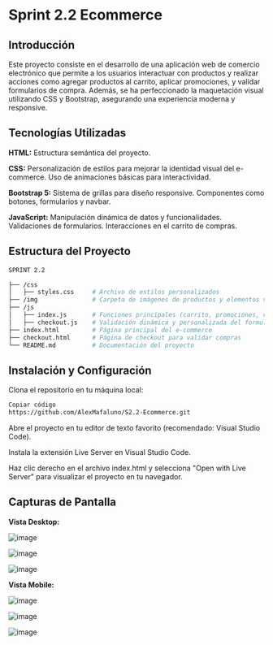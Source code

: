 # Sprint 2.2 Ecommerce

## Introducción

Este proyecto consiste en el desarrollo de una aplicación web de comercio electrónico que permite a los usuarios interactuar con productos y realizar acciones como agregar productos al carrito, aplicar promociones, y validar formularios de compra. Además, se ha perfeccionado la maquetación visual utilizando CSS y Bootstrap, asegurando una experiencia moderna y responsive.

## Tecnologías Utilizadas

**HTML:** Estructura semántica del proyecto.

**CSS:**
Personalización de estilos para mejorar la identidad visual del e-commerce.
Uso de animaciones básicas para interactividad.

**Bootstrap 5:**
Sistema de grillas para diseño responsive.
Componentes como botones, formularios y navbar.

**JavaScript:**
Manipulación dinámica de datos y funcionalidades.
Validaciones de formularios.
Interacciones en el carrito de compras.

## Estructura del Proyecto
```bash
SPRINT 2.2

├── /css
│   ├── styles.css     # Archivo de estilos personalizados
├── /img               # Carpeta de imágenes de productos y elementos visuales
├── /js
│   ├── index.js       # Funciones principales (carrito, promociones, validaciones)
│   ├── checkout.js    # Validación dinámica y personalizada del formulario
├── index.html         # Página principal del e-commerce
├── checkout.html      # Página de checkout para validar compras
└── README.md          # Documentación del proyecto
```

## Instalación y Configuración
Clona el repositorio en tu máquina local:

```bash
Copiar código
https://github.com/AlexMafaluno/S2.2-Ecommerce.git

```
Abre el proyecto en tu editor de texto favorito (recomendado: Visual Studio Code).

Instala la extensión Live Server en Visual Studio Code.

Haz clic derecho en el archivo index.html y selecciona "Open with Live Server" para visualizar el proyecto en tu navegador.

## Capturas de Pantalla

**Vista Desktop:**

![image](https://github.com/user-attachments/assets/c0044d6f-b28b-473f-8544-113922ba764f)

![image](https://github.com/user-attachments/assets/201811e7-2eb9-4379-9add-4b9a981ce2bc)

![image](https://github.com/user-attachments/assets/5b08498f-1aff-45a1-b215-58644fe56854)

**Vista Mobile:**

![image](https://github.com/user-attachments/assets/870be9db-72c5-4567-b677-320bb155539a)

![image](https://github.com/user-attachments/assets/4fe5d8e9-0c58-42a4-962f-1a963d665489)

![image](https://github.com/user-attachments/assets/eea47e35-29ba-488d-b2fd-802e699a243c)

